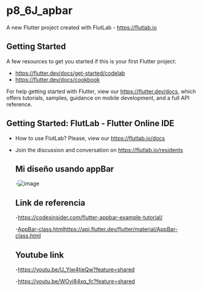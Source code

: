 # p8_6J_apbar

A new Flutter project created with FlutLab - https://flutlab.io

## Getting Started

A few resources to get you started if this is your first Flutter project:

- https://flutter.dev/docs/get-started/codelab
- https://flutter.dev/docs/cookbook

For help getting started with Flutter, view our
https://flutter.dev/docs, which offers tutorials,
samples, guidance on mobile development, and a full API reference.

## Getting Started: FlutLab - Flutter Online IDE

- How to use FlutLab? Please, view our https://flutlab.io/docs
- Join the discussion and conversation on https://flutlab.io/residents
  ## Mi diseño usando appBar
  -![image](https://github.com/SUPaezRivas/Mi_appBar_6J/assets/143548332/1330f5e4-81d5-4a20-8f05-c556319c8e2d)
  
  ## Link de referencia
  -https://codesinsider.com/flutter-appbar-example-tutorial/
  
  -[AppBar-class.html](https://api.flutter.dev/flutter/material/AppBar-class.html)https://api.flutter.dev/flutter/material/AppBar-class.html
  
  ## Youtube link
  -https://youtu.be/U_Yiw4tjeQw?feature=shared
  
  -https://youtu.be/WOvj84xq_fc?feature=shared
  

